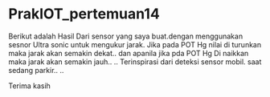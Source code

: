 # PrakIOT_pertemuan14
Berikut adalah Hasil Dari sensor yang saya buat.dengan menggunakan sesnor Ultra sonic untuk mengukur jarak.
Jika pada POT Hg nilai di turunkan maka jarak akan semakin dekat..
dan 
apanila jika pda POT Hg Di naikkan maka jarak akan semakin jauh.. 
..
Terinspirasi dari deteksi sensor mobil. saat sedang parkir..
..

Terima kasih
